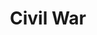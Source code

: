 ---
pid: FS334
title: Civil War
location_transcription: south
zipcode: '19146'
outside_phl: 
neighborhood: Graduate Hospital,Naval Square,Southwest Center City
age: '2'
age_range: "<6"
instagram: 
image_file_name: FS_334.jpg
proposal_transcription: 
topic: History
topic_summary: '0'
type: Memorial
keywords_other: 
credit: Elli Donoh
image_labels: 
twitter: 
facebook: 
permalink: "/monuments/fs334/"
layout: item-page
---